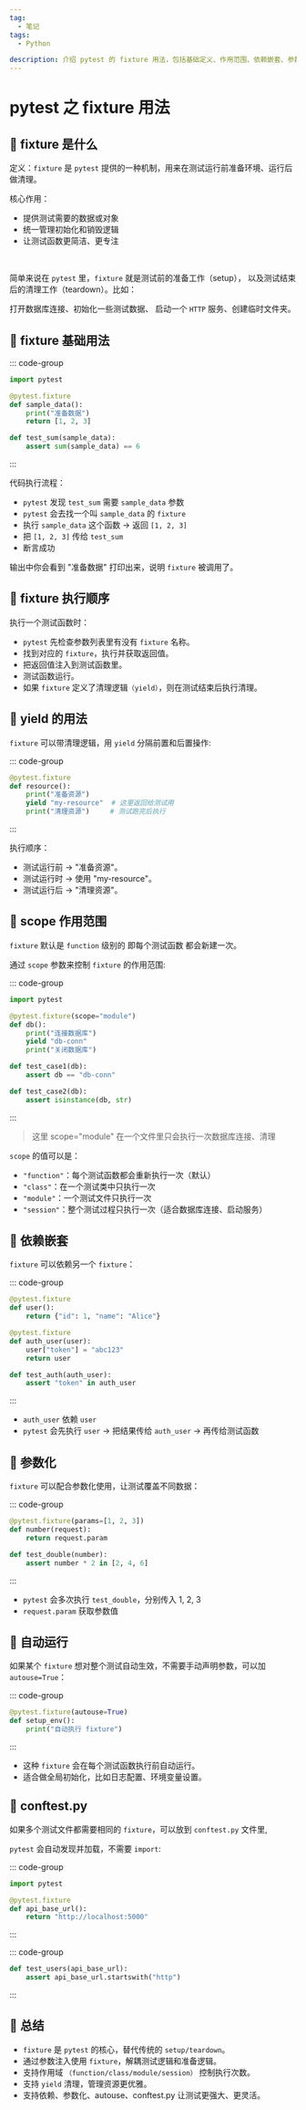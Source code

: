 ```yaml
---
tag:
  - 笔记
tags:
  - Python

description: 介绍 pytest 的 fixture 用法，包括基础定义、作用范围、依赖嵌套、参数化、自动运行和 conftest.py 等高级技巧，帮助更高效地管理测试环境和资源。
---
```


# pytest 之 fixture 用法

## 🚃 fixture 是什么

定义：`fixture` 是 `pytest` 提供的一种机制，用来在测试运行前准备环境、运行后做清理。

核心作用：

- 提供测试需要的数据或对象
- 统一管理初始化和销毁逻辑
- 让测试函数更简洁、更专注

<br />

简单来说在 `pytest` 里，`fixture` 就是测试前的准备工作（setup），
以及测试结束后的清理工作（teardown）。比如：

打开数据库连接、初始化一些测试数据、 启动一个 `HTTP` 服务、创建临时文件夹。

## 🚃 fixture 基础用法

::: code-group

```python [] {}
import pytest

@pytest.fixture
def sample_data():
    print("准备数据")
    return [1, 2, 3]

def test_sum(sample_data):
    assert sum(sample_data) == 6

```

:::

代码执行流程：

- `pytest` 发现 `test_sum` 需要 `sample_data` 参数
- `pytest` 会去找一个叫 `sample_data` 的 `fixture`
- 执行 `sample_data` 这个函数 → 返回 `[1, 2, 3]`
- 把 `[1, 2, 3]` 传给 `test_sum`
- 断言成功

输出中你会看到 "准备数据" 打印出来，说明 `fixture` 被调用了。

## 🚃 fixture 执行顺序

执行一个测试函数时：

- `pytest` 先检查参数列表里有没有 `fixture` 名称。
- 找到对应的 `fixture`，执行并获取返回值。
- 把返回值注入到测试函数里。
- 测试函数运行。
- 如果 `fixture` 定义了清理逻辑`（yield）`，则在测试结束后执行清理。

## 🚃 yield 的用法

`fixture` 可以带清理逻辑，用 `yield` 分隔前置和后置操作:

::: code-group

```python [] {}
@pytest.fixture
def resource():
    print("准备资源")
    yield "my-resource"  # 这里返回给测试用
    print("清理资源")     # 测试跑完后执行

```

:::

执行顺序：

- 测试运行前 → "准备资源"。
- 测试运行时 → 使用 "my-resource"。
- 测试运行后 → "清理资源"。

## 🚃 scope 作用范围

`fixture` 默认是 `function` 级别的 即每个测试函数
都会新建一次。

通过 `scope` 参数来控制 `fixture` 的作用范围:

::: code-group

```python [] {}
import pytest

@pytest.fixture(scope="module")
def db():
    print("连接数据库")
    yield "db-conn"
    print("关闭数据库")

def test_case1(db):
    assert db == "db-conn"

def test_case2(db):
    assert isinstance(db, str)

```

:::

> 这里 scope="module" 在一个文件里只会执行一次数据库连接、清理

`scope` 的值可以是：

- `"function"`：每个测试函数都会重新执行一次（默认）
- `"class"`：在一个测试类中只执行一次
- `"module"`：一个测试文件只执行一次
- `"session"`：整个测试过程只执行一次（适合数据库连接、启动服务）

## 🚃 依赖嵌套

`fixture` 可以依赖另一个 `fixture`：

::: code-group

```python [] {}
@pytest.fixture
def user():
    return {"id": 1, "name": "Alice"}

@pytest.fixture
def auth_user(user):
    user["token"] = "abc123"
    return user

def test_auth(auth_user):
    assert "token" in auth_user

```

:::

- `auth_user` 依赖 `user`
- `pytest` 会先执行 `user` → 把结果传给 `auth_user` → 再传给测试函数

## 🚃 参数化

`fixture` 可以配合参数化使用，让测试覆盖不同数据：

::: code-group

```python [] {}
@pytest.fixture(params=[1, 2, 3])
def number(request):
    return request.param

def test_double(number):
    assert number * 2 in [2, 4, 6]

```

:::

- `pytest` 会多次执行 `test_double`，分别传入 1, 2, 3
- `request.param` 获取参数值

## 🚃 自动运行

如果某个 `fixture` 想对整个测试自动生效，不需要手动声明参数，可以加 `autouse=True`：

::: code-group

```python [] {}
@pytest.fixture(autouse=True)
def setup_env():
    print("自动执行 fixture")

```

:::

- 这种 `fixture` 会在每个测试函数执行前自动运行。
- 适合做全局初始化，比如日志配置、环境变量设置。

## 🚃 conftest.py

如果多个测试文件都需要相同的 `fixture`，可以放到 `conftest.py` 文件里,

`pytest` 会自动发现并加载，不需要 `import`:

::: code-group

```python [conftest.py] {}
import pytest

@pytest.fixture
def api_base_url():
    return "http://localhost:5000"

```

:::

::: code-group

```python [test_api.py] {}
def test_users(api_base_url):
    assert api_base_url.startswith("http")

```

:::

## 🚃 总结

- `fixture` 是 `pytest` 的核心，替代传统的 `setup/teardown`。
- 通过参数注入使用 `fixture`，解耦测试逻辑和准备逻辑。
- 支持作用域 `（function/class/module/session）` 控制执行次数。
- 支持 `yield` 清理，管理资源更优雅。
- 支持依赖、参数化、autouse、conftest.py 让测试更强大、更灵活。
